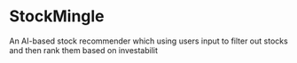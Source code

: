 # StockMingle
An AI-based stock recommender which using users input to filter out stocks and then rank them based on investabilit


